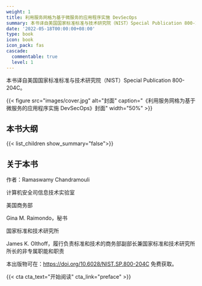 ```yaml
---
weight: 1
title: 利用服务网格为基于微服务的应用程序实施 DevSecOps
summary: 本书译自美国国家标准标准与技术研究院（NIST）Special Publication 800-204C。
date: '2022-05-18T00:00:00+08:00'
type: book
icon: book
icon_pack: fas
cascade:
  commentable: true
  level: 1
---
```


本书译自美国国家标准标准与技术研究院（NIST）Special Publication 800-204C。

{{< figure src="images/cover.jpg" alt="封面" caption="《利用服务网格为基于微服务的应用程序实施 DevSecOps》封面" width="50%" >}}

## 本书大纲

{{< list_children show_summary="false">}}

## 关于本书

作者：Ramaswamy Chandramouli

计算机安全司信息技术实验室

美国商务部

Gina M. Raimondo，秘书

国家标准和技术研究所

James K. Olthoff，履行负责标准和技术的商务部副部长兼国家标准和技术研究所所长的非专属职能和职责

本出版物可在：<https://doi.org/10.6028/NIST.SP.800-204C> 免费获取。

{{< cta cta_text="开始阅读" cta_link="preface" >}}
